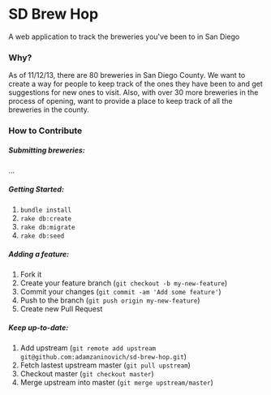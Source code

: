 # SD Brew Hop

A web application to track the breweries you've been to in San Diego

### Why?

As of 11/12/13, there are 80 breweries in San Diego County. We want to
create a way for people to keep track of the ones they have been to and
get suggestions for new ones to visit. Also, with over 30 more breweries
in the process of opening, want to provide a place to keep track of all
the breweries in the county.

### How to Contribute
##### Submitting breweries:
...

##### Getting Started:
1. `bundle install`
2. `rake db:create`
3. `rake db:migrate`
4. `rake db:seed`

##### Adding a feature:
1. Fork it
2. Create your feature branch (`git checkout -b my-new-feature`)
3. Commit your changes (`git commit -am 'Add some feature'`)
4. Push to the branch (`git push origin my-new-feature`)
5. Create new Pull Request

##### Keep up-to-date:
1. Add upstream (`git remote add upstream git@github.com:adamzaninovich/sd-brew-hop.git`)
2. Fetch lastest upstream master (`git pull upstream`)
3. Checkout master (`git checkout master`)
4. Merge upstream into master (`git merge upstream/master`)


